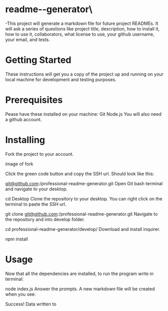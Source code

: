 # readme--generator\
-This project will generate a markdown file for future project READMEs. It will ask a series of questions like project title, description, how to install it, how to use it, collaborators, what license to use, your github username, your email, and tests.

# Getting Started
These instructions will get you a copy of the project up and running on your local machine for development and testing purposes.

# Prerequisites 
Pease have these installed on your machine:
Git
Node.js
You will also need a github account.

# Installing
Fork the project to your account.

image of fork

Click the green code button and copy the SSH url. Should look like this:

git@github.com:<username>/professional-readme-generator.git
Open Git bash terminal and navigate to your desktop.

cd Desktop
Clone the repository to your desktop. You can right click on the terminal to paste the SSH url.

git clone git@github.com:<username>/professional-readme-generator.git
Navigate to the repository and into develop folder.

cd professional-readme-generator/develop/
Download and install inquirer.

npm install

# Usage 
Now that all the dependencies are installed, to run the program write in terminal:

 node index.js
Answer the prompts. A new markdown file will be created when you see:

 Success! Data written to <title>.md.
Open file explorer on the current directory.

 explore!

 # Buit With
 JaveScript
 Node.js

 # Authors 
 Mike Smith

 # Acknowledgements
 Node.js documentaion
